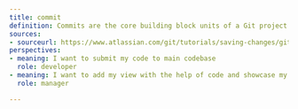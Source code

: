 ```yaml
---
title: commit
definition: Commits are the core building block units of a Git project timeline. Commits can be thought of as snapshots or milestones along the timeline of a Git project. Commits are created with the git commit command to capture the state of a project at that point in time. 
sources:
- sourceurl: https://www.atlassian.com/git/tutorials/saving-changes/git-commit#:~:text=Commits%20are%20the%20core%20building,at%20that%20point%20in%20time.
perspectives:
- meaning: I want to submit my code to main codebase
  role: developer
- meaning: I want to add my view with the help of code and showcase my work to other developer/manager so they can help me out
  role: manager

---
```

